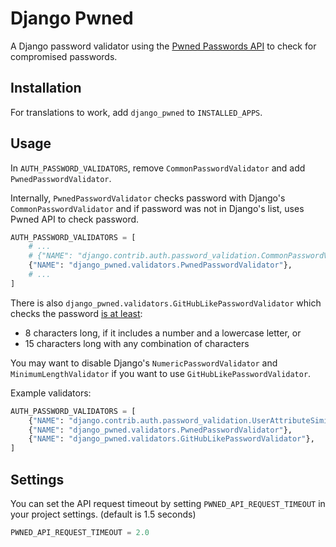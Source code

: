 Django Pwned
============

A Django password validator using the [Pwned Passwords API] to check for
compromised passwords.

## Installation

For translations to work, add `django_pwned` to `INSTALLED_APPS`.

## Usage

In `AUTH_PASSWORD_VALIDATORS`, remove `CommonPasswordValidator` and add
`PwnedPasswordValidator`.

Internally, `PwnedPasswordValidator` checks password with Django's
`CommonPasswordValidator` and if password was not in Django's list,
uses Pwned API to check password.

```python
AUTH_PASSWORD_VALIDATORS = [
    # ...
    # {"NAME": "django.contrib.auth.password_validation.CommonPasswordValidator"},
    {"NAME": "django_pwned.validators.PwnedPasswordValidator"},
    # ...
] 
```

There is also `django_pwned.validators.GitHubLikePasswordValidator` which
checks the password
[is at least](https://docs.github.com/en/github/authenticating-to-github/creating-a-strong-password):

- 8 characters long, if it includes a number and a lowercase letter, or
- 15 characters long with any combination of characters

You may want to disable Django's `NumericPasswordValidator`
and `MinimumLengthValidator` if you want to use
`GitHubLikePasswordValidator`.

Example validators:

```python
AUTH_PASSWORD_VALIDATORS = [
    {"NAME": "django.contrib.auth.password_validation.UserAttributeSimilarityValidator"},
    {"NAME": "django_pwned.validators.PwnedPasswordValidator"},
    {"NAME": "django_pwned.validators.GitHubLikePasswordValidator"},
]
```

## Settings

You can set the API request timeout by setting `PWNED_API_REQUEST_TIMEOUT` in
your project settings. (default is 1.5 seconds)

```python
PWNED_API_REQUEST_TIMEOUT = 2.0 
```

[Pwned Passwords API]: https://haveibeenpwned.com/API/v3#PwnedPasswords
